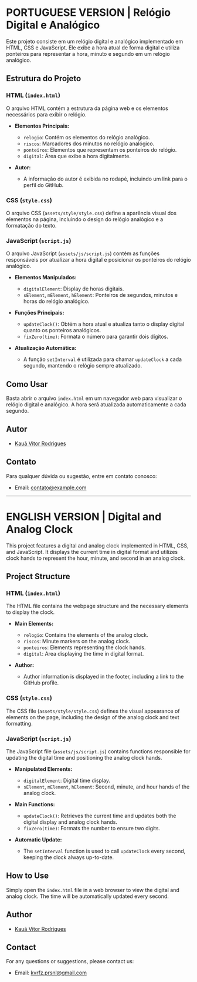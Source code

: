 # PORTUGUESE VERSION | Relógio Digital e Analógico

Este projeto consiste em um relógio digital e analógico implementado em HTML, CSS e JavaScript. Ele exibe a hora atual de forma digital e utiliza ponteiros para representar a hora, minuto e segundo em um relógio analógico.

## Estrutura do Projeto

### HTML (`index.html`)

O arquivo HTML contém a estrutura da página web e os elementos necessários para exibir o relógio.

- **Elementos Principais:**
  - `relogio`: Contém os elementos do relógio analógico.
  - `riscos`: Marcadores dos minutos no relógio analógico.
  - `ponteiros`: Elementos que representam os ponteiros do relógio.
  - `digital`: Área que exibe a hora digitalmente.
  
- **Autor:**
  - A informação do autor é exibida no rodapé, incluindo um link para o perfil do GitHub.

### CSS (`style.css`)

O arquivo CSS (`assets/style/style.css`) define a aparência visual dos elementos na página, incluindo o design do relógio analógico e a formatação do texto.

### JavaScript (`script.js`)

O arquivo JavaScript (`assets/js/script.js`) contém as funções responsáveis por atualizar a hora digital e posicionar os ponteiros do relógio analógico.

- **Elementos Manipulados:**
  - `digitalElement`: Display de horas digitais.
  - `sElement`, `mElement`, `hElement`: Ponteiros de segundos, minutos e horas do relógio analógico.

- **Funções Principais:**
  - `updateClock()`: Obtém a hora atual e atualiza tanto o display digital quanto os ponteiros analógicos.
  - `fixZero(time)`: Formata o número para garantir dois dígitos.

- **Atualização Automática:**
  - A função `setInterval` é utilizada para chamar `updateClock` a cada segundo, mantendo o relógio sempre atualizado.

## Como Usar

Basta abrir o arquivo `index.html` em um navegador web para visualizar o relógio digital e analógico. A hora será atualizada automaticamente a cada segundo.

## Autor

- [Kauã Vitor Rodrigues](https://github.com/kauavitorrodrigues)

## Contato

Para qualquer dúvida ou sugestão, entre em contato conosco:

- Email: [contato@example.com](kvrfz.prsnl@gmail.com)

---

# ENGLISH VERSION | Digital and Analog Clock

This project features a digital and analog clock implemented in HTML, CSS, and JavaScript. It displays the current time in digital format and utilizes clock hands to represent the hour, minute, and second in an analog clock.

## Project Structure

### HTML (`index.html`)

The HTML file contains the webpage structure and the necessary elements to display the clock.

- **Main Elements:**
  - `relogio`: Contains the elements of the analog clock.
  - `riscos`: Minute markers on the analog clock.
  - `ponteiros`: Elements representing the clock hands.
  - `digital`: Area displaying the time in digital format.
  
- **Author:**
  - Author information is displayed in the footer, including a link to the GitHub profile.

### CSS (`style.css`)

The CSS file (`assets/style/style.css`) defines the visual appearance of elements on the page, including the design of the analog clock and text formatting.

### JavaScript (`script.js`)

The JavaScript file (`assets/js/script.js`) contains functions responsible for updating the digital time and positioning the analog clock hands.

- **Manipulated Elements:**
  - `digitalElement`: Digital time display.
  - `sElement`, `mElement`, `hElement`: Second, minute, and hour hands of the analog clock.

- **Main Functions:**
  - `updateClock()`: Retrieves the current time and updates both the digital display and analog clock hands.
  - `fixZero(time)`: Formats the number to ensure two digits.

- **Automatic Update:**
  - The `setInterval` function is used to call `updateClock` every second, keeping the clock always up-to-date.

## How to Use

Simply open the `index.html` file in a web browser to view the digital and analog clock. The time will be automatically updated every second.

## Author

- [Kauã Vitor Rodrigues](https://github.com/kauavitorrodrigues)

## Contact

For any questions or suggestions, please contact us:

- Email: [kvrfz.prsnl@gmail.com](mailto:kvrfz.prsnl@gmail.com)